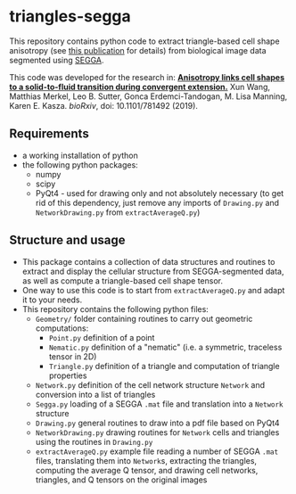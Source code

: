 # triangles-segga
This repository contains python code to extract triangle-based cell shape anisotropy (see [this publication](https://doi.org/10.1103/PhysRevE.95.032401) for details) from biological image data segmented using [SEGGA](http://dx.doi.org/10.1242/dev.146837).

This code was developed for the research in:
**[Anisotropy links cell shapes to a solid-to-fluid transition during convergent extension.](http://dx.doi.org/10.1101/781492)** Xun Wang, Matthias Merkel, Leo B. Sutter, Gonca Erdemci-Tandogan, M. Lisa Manning, Karen E. Kasza. *bioRxiv*, doi: 10.1101/781492 (2019).

## Requirements
- a working installation of python
- the following python packages:
    - numpy
    - scipy
    - PyQt4 - used for drawing only and not absolutely necessary (to get rid of this dependency, just remove any imports of `Drawing.py` and `NetworkDrawing.py` from `extractAverageQ.py`)
    
## Structure and usage
- This package contains a collection of data structures and routines to extract and display the cellular structure from SEGGA-segmented data, as well as compute a triangle-based cell shape tensor.
- One way to use this code is to start from `extractAverageQ.py` and adapt it to your needs.
- This repository contains the following python files:
    - `Geometry/` folder containing routines to carry out geometric computations:
        - `Point.py`  definition of a point
        - `Nematic.py`  definition of a "nematic" (i.e. a symmetric, traceless tensor in 2D)
        - `Triangle.py`  definition of a triangle and computation of triangle properties
    - `Network.py`  definition of the cell network structure `Network` and conversion into a list of triangles
    - `Segga.py`  loading of a SEGGA `.mat` file and translation into a `Network` structure
    - `Drawing.py`  general routines to draw into a pdf file based on PyQt4
    - `NetworkDrawing.py`  drawing routines for `Network` cells and triangles using the routines in `Drawing.py`
    - `extractAverageQ.py`  example file reading a number of SEGGA `.mat` files, translating them into `Network`s, extracting the triangles, computing the average Q tensor, and drawing cell networks, triangles, and Q tensors on the original images
